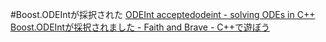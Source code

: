 #Boost.ODEIntが採択された
[ODEInt accepted](http://thread.gmane.org/gmane.comp.lib.boost.devel/234694)[odeint - solving ODEs in C++](http://headmyshoulder.github.com/odeint-v2/index.html)
[Boost.ODEIntが採択されました - Faith and Brave - C++で遊ぼう](http://d.hatena.ne.jp/faith_and_brave/20121004/1349334194)
